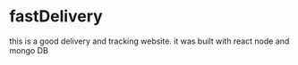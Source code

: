 # fastDelivery
this is a good delivery and tracking website. it was built with react node and mongo DB
